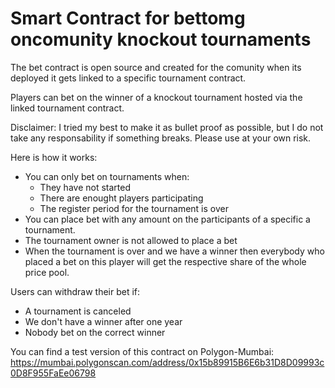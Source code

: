 # Smart Contract for bettomg oncomunity knockout tournaments

The bet contract is open source and created for the comunity when its deployed it gets linked to a specific tournament contract.

Players can bet on the winner of a knockout tournament hosted via the linked tournament contract. 

Disclaimer: I tried my best to make it as bullet proof as possible, but I do not take any responsability if something breaks. Please use at your own risk. 

Here is how it works:
- You can only bet on tournaments when:
  - They have not started
  - There are enought players participating
  - The register period for the tournament is over
- You can place bet with any amount on the participants of a specific a tournament. 
- The tournament owner is not allowed to place a bet
- When the tournament is over and we have a winner then everybody who placed a bet on this player will get the respective share of the whole price pool. 

Users can withdraw their bet if:
-  A tournament is canceled
-  We don't have a winner after one year
-  Nobody bet on the correct winner

You can find a test version of this contract on Polygon-Mumbai: https://mumbai.polygonscan.com/address/0x15b89915B6E6b31D8D09993c0D8F955FaEe06798